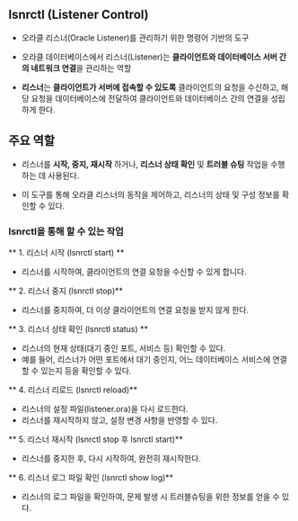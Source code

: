 <h2 id="lsnrctl-listener-control">lsnrctl (Listener Control)</h2>
<ul>
<li><p>오라클 리스너(Oracle Listener)를 관리하기 위한 명령어 기반의 도구 </p>
</li>
<li><p>오라클 데이터베이스에서 리스너(Listener)는 <strong>클라이언트와 데이터베이스 서버 간의 네트워크 연결</strong>을 관리하는 역할 </p>
</li>
<li><p><strong>리스너</strong>는 <strong>클라이언트가 서버에 접속할 수 있도록</strong> 클라이언트의 요청을 수신하고, 해당 요청을 데이터베이스에 전달하여 클라이언트와 데이터베이스 간의 연결을 성립하게 한다.</p>
</li>
</ul>
<h2 id="주요-역할">주요 역할</h2>
<ul>
<li><p>리스너를 <strong>시작, 중지, 재시작</strong> 하거나, <strong>리스너 상태 확인</strong> 및 <strong>트러블 슈팅</strong> 작업을 수행하는 데 사용된다.</p>
</li>
<li><p>이 도구를 통해 오라클 리스너의 동작을 제어하고, 리스너의 상태 및 구성 정보를 확인할 수 있다.</p>
</li>
</ul>
<h3 id="lsnrctl을-통해-할-수-있는-작업">lsnrctl을 통해 할 수 있는 작업</h3>
<p>** 1. 리스너 시작 (lsnrctl start) **</p>
<ul>
<li>리스너를 시작하여, 클라이언트의 연결 요청을 수신할 수 있게 합니다.</li>
</ul>
<p>** 2. 리스너 중지 (lsnrctl stop)** </p>
<ul>
<li>리스너를 중지하여, 더 이상 클라이언트의 연결 요청을 받지 않게 한다.</li>
</ul>
<p>** 3. 리스너 상태 확인 (lsnrctl status) **</p>
<ul>
<li>리스너의 현재 상태(대기 중인 포트, 서비스 등) 확인할 수 있다.</li>
<li>예를 들어, 리스너가 어떤 포트에서 대기 중인지, 어느 데이터베이스 서비스에 연결할 수 있는지 등을 확인할 수 있다.</li>
</ul>
<p>** 4. 리스너 리로드 (lsnrctl reload)**</p>
<ul>
<li>리스너의 설정 파일(listener.ora)을 다시 로드한다.</li>
<li>리스너를 재시작하지 않고, 설정 변경 사항을 반영할 수 있다.</li>
</ul>
<p>** 5. 리스너 재시작 (lsnrctl stop 후 lsnrctl start)**</p>
<ul>
<li>리스너를 중지한 후, 다시 시작하여, 완전히 재시작한다.</li>
</ul>
<p>** 6. 리스너 로그 파일 확인 (lsnrctl show log)**</p>
<ul>
<li>리스너의 로그 파일을 확인하여, 문제 발생 시 트러블슈팅을 위한 정보를 얻을 수 있다.</li>
</ul>